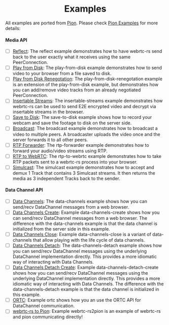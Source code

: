 <h1 align="center">
  Examples
</h1>

All examples are ported from [Pion](https://github.com/pion/webrtc/tree/master/examples#readme). Please check [Pion Examples](https://github.com/pion/webrtc/tree/master/examples#readme) for more details:

#### Media API
- [ ] [Reflect](reflect): The reflect example demonstrates how to have webrtc-rs send back to the user exactly what it receives using the same PeerConnection.
- [ ] [Play from Disk](play-from-disk): The play-from-disk example demonstrates how to send video to your browser from a file saved to disk.
- [ ] [Play from Disk Renegotation](play-from-disk-renegotation): The play-from-disk-renegotation example is an extension of the play-from-disk example, but demonstrates how you can add/remove video tracks from an already negotiated PeerConnection.
- [ ] [Insertable Streams](insertable-streams): The insertable-streams example demonstrates how webrtc-rs can be used to send E2E encrypted video and decrypt via insertable streams in the browser.
- [ ] [Save to Disk](save-to-disk): The save-to-disk example shows how to record your webcam and save the footage to disk on the server side.
- [ ] [Broadcast](broadcast): The broadcast example demonstrates how to broadcast a video to multiple peers. A broadcaster uploads the video once and the server forwards it to all other peers.
- [ ] [RTP Forwarder](rtp-forwarder): The rtp-forwarder example demonstrates how to forward your audio/video streams using RTP.
- [ ] [RTP to WebRTC](rtp-to-webrtc): The rtp-to-webrtc example demonstrates how to take RTP packets sent to a webrtc-rs process into your browser.
- [ ] [Simulcast](simulcast): The simulcast example demonstrates how to accept and demux 1 Track that contains 3 Simulcast streams. It then returns the media as 3 independent Tracks back to the sender.

#### Data Channel API
- [ ] [Data Channels](data-channels): The data-channels example shows how you can send/recv DataChannel messages from a web browser.
- [ ] [Data Channels Create](data-channels-create): Example data-channels-create shows how you can send/recv DataChannel messages from a web browser. The difference with the data-channels example is that the data channel is initialized from the server side in this example.
- [ ] [Data Channels Close](data-channels-close): Example data-channels-close is a variant of data-channels that allow playing with the life cycle of data channels.
- [ ] [Data Channels Detach](data-channels-detach): The data-channels-detach example shows how you can send/recv DataChannel messages using the underlying DataChannel implementation directly. This provides a more idiomatic way of interacting with Data Channels.
- [ ] [Data Channels Detach Create](data-channels-detach-create): Example data-channels-detach-create shows how you can send/recv DataChannel messages using the underlying DataChannel implementation directly. This provides a more idiomatic way of interacting with Data Channels. The difference with the data-channels-detach example is that the data channel is initialized in this example.
- [ ] [ORTC](ortc): Example ortc shows how you an use the ORTC API for DataChannel communication.
- [ ] [webrtc-rs to Pion](webrtc-rs-to-pion): Example webrtc-rs2pion is an example of webrtc-rs and pion communicating directly!
